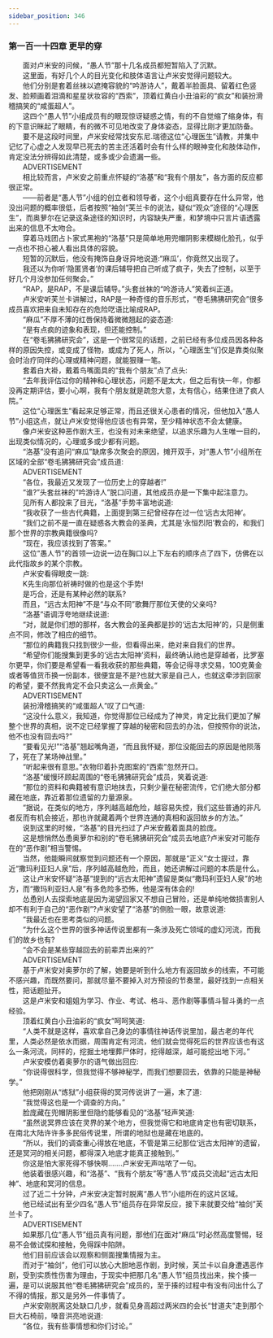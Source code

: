 ```yaml
---
sidebar_position: 346
---
```

### 第一百一十四章 更早的穿  


　　面对卢米安的问候，“愚人节”那十几名成员都短暂陷入了沉默。  
　　这里面，有好几个人的目光变化和肢体语言让卢米安觉得问题较大。  
　　他们分别是套着丝袜以遮掩容貌的“吟游诗人”，戴着半脸面具、留着红色竖发、脸颊画着泪滴和星星状妆容的“西索”，顶着红黄白小丑油彩的“疯女”和装扮滑稽搞笑的“咸蛋超人”。  
　　这四个“愚人节”小组成员有的眼现惊讶疑惑之情，有的不自觉缩了缩身体，有的下意识眯起了眼睛，有的微不可见地改变了身体姿态，显得比刚才更加防备。  
　　要不是这段时间里，卢米安经常找安东尼.瑞德这位“心理医生”请教，并集中记忆了心虚之人发现早已死去的苦主还活着时会有什么样的眼神变化和肢体动作，肯定没法分辨得如此清楚，或多或少会遗漏一些。  
　　ADVERTISEMENT  
　　相比较而言，卢米安之前重点怀疑的“洛基”和“我有个朋友”，各方面的反应都很正常。  
　　——前者是“愚人节”小组的创立者和领导者，这个小组真要存在什么异常，他没出问题的概率很低，后者按照“袖剑”芙兰卡的说法，疑似“观众”途径的“心理医生”，而奥萝尔在记录这条途径的知识时，内容缺失严重，和梦境中只言片语透露出来的信息不太吻合。  
　　穿着马戏团占卜家式黑袍的“洛基”只是简单地用兜帽阴影来模糊化脸孔，似乎一点也不担心被人看出具体的容貌。  
　　短暂的沉默后，他没有掩饰自身讶异地说道:“麻瓜’，你竟然又出现了。  
　　我还以为你听‘隐匿贤者’的课后辅导把自己听成了疯子，失去了控制，以至于好几个月没参加任何聚会。”  
　　“RAP，是RAP，不是课后辅导。”头套丝袜的“吟游诗人”笑着纠正道。  
　　卢米安听芙兰卡讲解过，RAP是一种奇怪的音乐形式，“卷毛狒狒研究会”很多成员喜欢把来自未知存在的危险呓语比喻成RAP。  
　　“麻瓜”不厚不薄的红唇保持着微微翘起的姿态道:  
　　“是有点疯的迹象和表现，但还能控制。”  
　　在“卷毛狒狒研究会”，这是一个很常见的话题，之前已经有多位成员因各种各样的原因失控，或变成了怪物，或成为了死人，所以，“心理医生”们仅是靠类似聚会时治疗同伴的心理或精神问题，就能狠赚一笔。  
　　套着白大褂，戴着鸟嘴面具的“我有个朋友”点了点头:  
　　“去年我评估过你的精神和心理状态，问题不是太大，但之后有快一年，你都没再定期评估，要小心啊，我有个朋友就是疏忽大意，太有信心，结果住进了疯人院。”  
　　这位“心理医生”看起来足够正常，而且还很关心患者的情况，但他加入“愚人节”小组这点，就让卢米安觉得他应该也有异常，至少精神状态不会太健康。  
　　像卢米安这种恶作剧大王，也没有对未来绝望，以追求乐趣为人生唯一目的，出现类似情况的，心理或多或少都有问题。  
　　“洛基”没有追问“麻瓜”缺席多次聚会的原因，摊开双手，对“愚人节”小组所在区域的全部“卷毛狒狒研究会”成员道:  
　　ADVERTISEMENT  
　　“各位，我最近又发现了一位历史上的穿越者!”  
　　“谁?”头套丝袜的“吟游诗人”脱口问道，其他成员亦是一下集中起注意力。  
　　见所有人都投来了目光，“洛基”手势丰富地说道:  
　　“我收获了一些古代典籍，上面提到第三纪曾经存在过一位‘远古太阳神’。  
　　“我们之前不是一直在疑惑各大教会的圣典，尤其是‘永恒烈阳’教会的，和我们那个世界的宗教典籍很像吗?  
　　“现在，我应该找到了答案。”  
　　这位“愚人节”的首领一边说一边在胸口以上下左右的顺序点了四下，仿佛在以此代指故乡的某个宗教。  
　　卢米安看得眼皮一跳:  
　　K先生向那位祈祷时做的也是这个手势!  
　　是巧合，还是有某种必然的联系?  
　　而且，“远古太阳神”不是“与众不同”歌舞厅那位天使的父亲吗?  
　　“洛基”语调浮夸地继续说道:  
　　“对，就是你们想的那样，各大教会的圣典都是抄的‘远古太阳神’的，只是侧重点不同，修改了相应的细节。  
　　“那位的典籍我只找到很少一些，但看得出来，绝对来自我们的世界。  
　　“希望你们能搜集到更多的‘远古太阳神’资料，最终确认祂也是穿越者，比罗塞尔更早，你们要是希望看一看我收获的那些典籍，等会记得寻求交易，100克黄金或者等值货币换一份副本，很便宜是不是?也就大家是自己人，也就这牵涉到回家的希望，要不然我肯定不会只卖这么一点黄金。”  
　　ADVERTISEMENT  
　　装扮滑稽搞笑的“咸蛋超人”叹了口气道:  
　　“这没什么意义，我知道，你觉得那位已经成为了神灵，肯定比我们更加了解整个世界的真相，说不定已经掌握了穿越的秘密和回去的办法，但按照你的说法，他不也没有回去吗?”  
　　“要看见光!”“洛基”翘起嘴角道，“而且我怀疑，那位没能回去的原因是他陨落了，死在了某场神战里。”  
　　“听起来很有意思。”衣物印着扑克图案的“西索”忽然开口。  
　　“洛基”缓慢环顾起周围的“卷毛狒狒研究会”成员，笑着说道:  
　　“那位的资料和典籍被有意识地抹去，只剩少量在秘密流传，它们绝大部分都藏在地底，靠近着那位遗留的力量源泉。  
　　“据说，在类似的地方，序列越高越危险，越容易失控，我们这些普通的非凡者反而有机会接近，那也许就藏着两个世界连通的真相和返回故乡的方法。”  
　　说到这里的时候，“洛基”的目光扫过了卢米安戴着面具的脸庞。  
　　这是想悄然怂恿奥萝尔和别的“卷毛狒狒研究会”成员去地底?卢米安对可能存在的“恶作剧”相当警惕。  
　　当然，他能瞬间就察觉到问题还有一个原因，那就是“正义”女士提过，靠近“撒玛利亚妇人泉”后，序列越高越危险，而且，她还讲解过问题的本质是什么。  
　　这让卢米安怀疑“洛基”提到的“远古太阳神”遗留是类似“撒玛利亚妇人泉”的地方，而“撒玛利亚妇人泉”有多危险多恐怖，他是深有体会的!  
　　怂恿别人去探索地底是因为渴望回家又不想自己冒险，还是单纯地做损害别人却不有利于自己的“恶作剧”?卢米安望了“洛基”的侧脸一眼，故意说道:  
　　“我最近也在思考类似的问题。  
　　“为什么这个世界的很多神话传说里都有一条涉及死亡领域的虚幻河流，而我们的故乡也有?  
　　“会不会是某些穿越回去的前辈弄出来的?”  
　　ADVERTISEMENT  
　　基于卢米安对奥萝尔的了解，她要是听到什么地方有返回故乡的线索，不可能不感兴趣，而既然要问，那就尽量不要掉入对方预设的节奏里，最好找到一点相关性，把话题扯开。  
　　这是卢米安和姐姐为学习、作业、考试、格斗、恶作剧等事情斗智斗勇的一点经验。  
　　顶着红黄白小丑油彩的“疯女”呵呵笑道:  
　　“人类不就是这样，喜欢拿自己身边的事情往神话传说里加，最古老的年代里，人类必然是依水而据，周围肯定有河流，他们就会觉得死后的世界应该也有这么一条河流，同样的，挖掘土地埋葬尸体时，挖得越深，越可能挖出地下河。”  
　　卢米安模仿着奥萝尔的语气做出回应:  
　　“你说得很科学，但我觉得不够神秘学，而我们想要回去，依靠的只能是神秘学。”  
　　他把刚刚从“炼狱”小组获得的冥河传说讲了一遍，末了道:  
　　“我觉得这也是一个调查的方向。”  
　　脸庞藏在兜帽阴影里但隐约能够看见的“洛基”轻声笑道:  
　　“虽然说冥界应该在灵界的某个地方，但我觉得它和地底肯定也有密切联系，在南北大陆许许多多民俗传说里，所谓的地狱也是藏在地底的。  
　　“所以，我们的调查重心得放在地底，不管是第三纪那位‘远古太阳神’的遗留，还是冥河的相关问题，都得深入地底才能真正接触到。”  
　　你这是怕大家死得不够快啊…….卢米安无声咕哝了一句。  
　　他装着很感兴趣，和“洛基”、“我有个朋友”等“愚人节”成员交流起“远古太阳神”、地底和冥河的信息。  
　　过了近二十分钟，卢米安决定暂时脱离“愚人节”小组所在的这片区域。  
　　他已经试出有至少四名“愚人节”组员存在异常反应，接下来就要交给“袖剑”芙兰卡了。  
　　ADVERTISEMENT  
　　如果那几位“愚人节”组员真有问题，那他们在面对“麻瓜”时必然高度警惕，轻易不会做试探和接触，免得踩中陷阱。  
　　他们目前应该会以观察和侧面搜集情报为主。  
　　而对于“袖剑”，他们可以放心大胆地恶作剧，到时候，芙兰卡以自身遭遇恶作剧，受到实质性伤害为理由，于现实中把那几名“愚人节”组员找出来，挨个揍一遍，是可以说服其他“卷毛狒狒研究会”成员的，至于揍的过程中有没有问出什么了不得的情报，那又是另外一件事情了。  
　　卢米安刚脱离这处缺口几步，就看见身高超过两米四的会长“甘道夫”走到那个巨大石椅前，嗓音洪亮地说道:  
　　“各位，我有些事情想和你们讨论。”  
